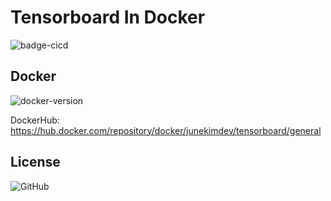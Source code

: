 # Tensorboard In Docker

![badge-cicd](https://github.com/junekimdev/docker_tensorboard/actions/workflows/build_docker.yml/badge.svg)

## Docker

![docker-version](https://img.shields.io/docker/v/junekimdev/tensorboard?sort=semver)

DockerHub: <https://hub.docker.com/repository/docker/junekimdev/tensorboard/general>

## License

![GitHub](https://img.shields.io/github/license/junekimdev/docker_tensorboard)

